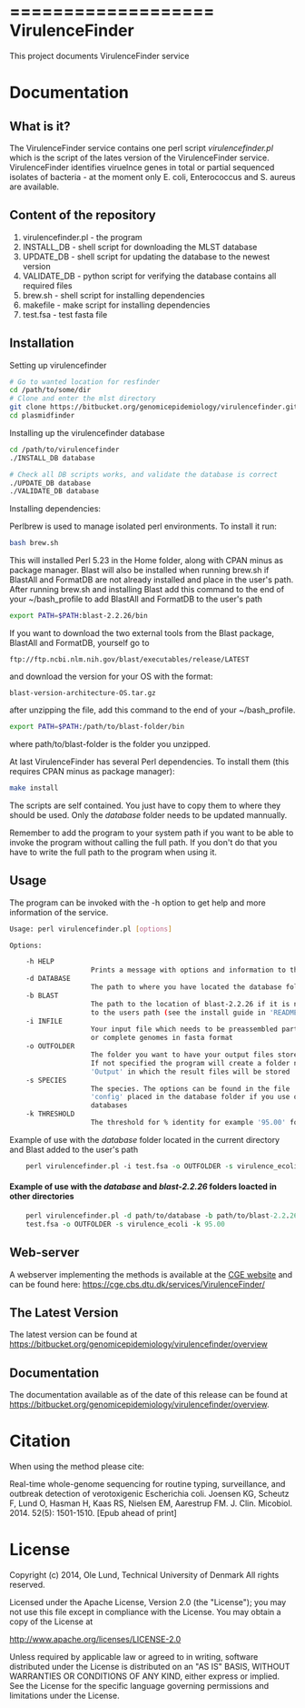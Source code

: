 ===================
VirulenceFinder
===================

This project documents VirulenceFinder service


Documentation
=============

## What is it?

The VirulenceFinder service contains one perl script *virulencefinder.pl* which is the script of the lates
version of the VirulenceFinder service. VirulenceFinder identifies viruelnce genes in total or partial sequenced
isolates of bacteria - at the moment only E. coli, Enterococcus and S. aureus are available.

## Content of the repository
1. virulencefinder.pl  - the program
2. INSTALL_DB          - shell script for downloading the MLST database
3. UPDATE_DB           - shell script for updating the database to the newest version
4. VALIDATE_DB         - python script for verifying the database contains all
                       required files 
5. brew.sh             - shell script for installing dependencies
6. makefile            - make script for installing dependencies
7. test.fsa            - test fasta file
  
## Installation

Setting up virulencefinder
```bash
# Go to wanted location for resfinder
cd /path/to/some/dir
# Clone and enter the mlst directory
git clone https://bitbucket.org/genomicepidemiology/virulencefinder.git
cd plasmidfinder
```

Installing up the virulencefinder database
```bash
cd /path/to/virulencefinder
./INSTALL_DB database

# Check all DB scripts works, and validate the database is correct
./UPDATE_DB database
./VALIDATE_DB database
```

Installing dependencies:

Perlbrew is used to manage isolated perl environments. To install it run:
```bash
bash brew.sh
```

This will installed Perl 5.23 in the Home folder, along with CPAN minus as package manager.
Blast will also be installed when running brew.sh if BlastAll and FormatDB are not already installed and place in the user's path.
After running brew.sh and installing Blast add this command to the end of your ~/bash_profile to add BlastAll and FormatDB to the user's path

```bash
export PATH=$PATH:blast-2.2.26/bin
```

If you want to download the two external tools from the Blast package, BlastAll and FormatDB, yourself go to
```url
ftp://ftp.ncbi.nlm.nih.gov/blast/executables/release/LATEST
```

and download the version for your OS with the format:
```url
blast-version-architecture-OS.tar.gz
```

after unzipping the file, add this command to the end of your ~/bash_profile.
```bash
export PATH=$PATH:/path/to/blast-folder/bin
```

where path/to/blast-folder is the folder you unzipped.

At last VirulenceFinder has several Perl dependencies. To install them (this requires CPAN minus as package manager):
```bash
make install
```

The scripts are self contained. You just have to copy them to where they should
be used. Only the *database* folder needs to be updated mannually.

Remember to add the program to your system path if you want to be able to invoke the program without calling the full path.
If you don't do that you have to write the full path to the program when using it.

## Usage

The program can be invoked with the -h option to get help and more information of the service.

```bash
Usage: perl virulencefinder.pl [options]

Options:

    -h HELP
                    Prints a message with options and information to the screen
    -d DATABASE
                    The path to where you have located the database folder
    -b BLAST
                    The path to the location of blast-2.2.26 if it is not added
                    to the users path (see the install guide in 'README.md') 
    -i INFILE
                    Your input file which needs to be preassembled partial
                    or complete genomes in fasta format
    -o OUTFOLDER
                    The folder you want to have your output files stored.
                    If not specified the program will create a folder named
                    'Output' in which the result files will be stored
    -s SPECIES
                    The species. The options can be found in the file
                    'config' placed in the database folder if you use our
                    databases
    -k THRESHOLD
                    The threshold for % identity for example '95.00' for 95 %
```

Example of use with the *database* folder located in the current directory and Blast added to the user's path
```perl
    perl virulencefinder.pl -i test.fsa -o OUTFOLDER -s virulence_ecoli -k 95.00
```
#### Example of use with the *database* and *blast-2.2.26* folders loacted in other directories
```perl
    perl virulencefinder.pl -d path/to/database -b path/to/blast-2.2.26 -i \
    test.fsa -o OUTFOLDER -s virulence_ecoli -k 95.00
```    
## Web-server

A webserver implementing the methods is available at the [CGE website](http://www.genomicepidemiology.org/) and can be found here:
https://cge.cbs.dtu.dk/services/VirulenceFinder/


## The Latest Version


The latest version can be found at
https://bitbucket.org/genomicepidemiology/virulencefinder/overview

## Documentation


The documentation available as of the date of this release can be found at
https://bitbucket.org/genomicepidemiology/virulencefinder/overview.


Citation
=======

When using the method please cite:

Real-time whole-genome sequencing for routine typing, surveillance, and outbreak detection of verotoxigenic Escherichia coli.
Joensen KG, Scheutz F, Lund O, Hasman H, Kaas RS, Nielsen EM, Aarestrup FM.
J. Clin. Micobiol. 2014. 52(5): 1501-1510.
[Epub ahead of print]


License
=======

Copyright (c) 2014, Ole Lund, Technical University of Denmark
All rights reserved.

Licensed under the Apache License, Version 2.0 (the "License");
you may not use this file except in compliance with the License.
You may obtain a copy of the License at

   http://www.apache.org/licenses/LICENSE-2.0

Unless required by applicable law or agreed to in writing, software
distributed under the License is distributed on an "AS IS" BASIS,
WITHOUT WARRANTIES OR CONDITIONS OF ANY KIND, either express or implied.
See the License for the specific language governing permissions and
limitations under the License.
